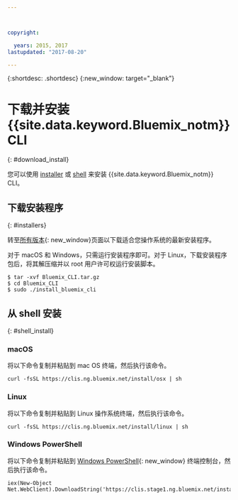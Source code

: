 ```yaml
---



copyright:

  years: 2015, 2017
lastupdated: "2017-08-20"

---
```



{:shortdesc: .shortdesc}
{:new_window: target="_blank"}


# 下载并安装 {{site.data.keyword.Bluemix_notm}} CLI
{: #download_install}

您可以使用 [installer](#installers) 或 [shell](#shell_install) 来安装 {{site.data.keyword.Bluemix_notm}} CLI。

## 下载安装程序
{: #installers}

转至[所有版本](all_versions.html){: new_window}页面以下载适合您操作系统的最新安装程序。

对于 macOS 和 Windows，只需运行安装程序即可。对于 Linux，下载安装程序包后，将其解压缩并以 root 用户许可权运行安装脚本。

  ```
  $ tar -xvf Bluemix_CLI.tar.gz
  $ cd Bluemix_CLI
  $ sudo ./install_bluemix_cli

  ```
## 从 shell 安装
{: #shell_install}


### macOS

将以下命令复制并粘贴到 mac OS 终端，然后执行该命令。

```
curl -fsSL https://clis.ng.bluemix.net/install/osx | sh
```

### Linux

将以下命令复制并粘贴到 Linux 操作系统终端，然后执行该命令。

```
curl -fsSL https://clis.ng.bluemix.net/install/linux | sh
```

### Windows PowerShell

将以下命令复制并粘贴到 [Windows PowerShell](https://msdn.microsoft.com/en-us/powershell/scripting/getting-started/getting-started-with-windows-powershell){: new_window} 终端控制台，然后执行该命令。

```
iex(New-Object Net.WebClient).DownloadString('https://clis.stage1.ng.bluemix.net/install/powershell')
```

